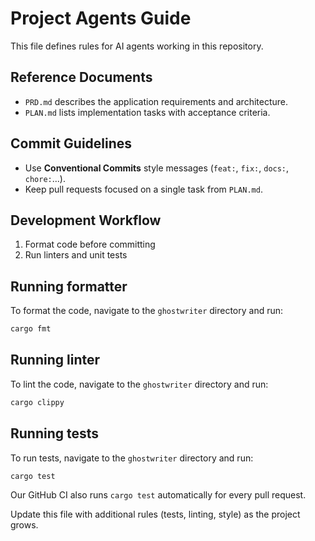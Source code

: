 # Project Agents Guide

This file defines rules for AI agents working in this repository.

## Reference Documents
- `PRD.md` describes the application requirements and architecture.
- `PLAN.md` lists implementation tasks with acceptance criteria.

## Commit Guidelines
- Use **Conventional Commits** style messages (`feat:`, `fix:`, `docs:`, `chore:`...).
- Keep pull requests focused on a single task from `PLAN.md`.

## Development Workflow
1. Format code before committing
2. Run linters and unit tests

## Running formatter
To format the code, navigate to the `ghostwriter` directory and run:
```bash
cargo fmt
```

## Running linter
To lint the code, navigate to the `ghostwriter` directory and run:
```bash
cargo clippy
```

## Running tests
To run tests, navigate to the `ghostwriter` directory and run:
```bash
cargo test
```
Our GitHub CI also runs `cargo test` automatically for every pull request.

Update this file with additional rules (tests, linting, style) as the project grows.
